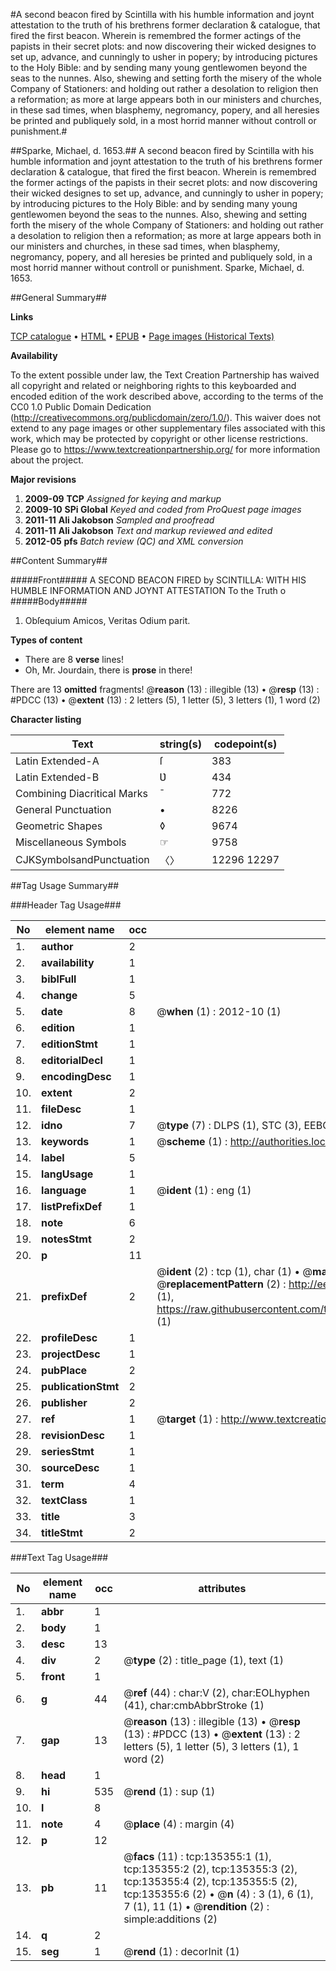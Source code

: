 #A second beacon fired by Scintilla with his humble information and joynt attestation to the truth of his brethrens former declaration & catalogue, that fired the first beacon. Wherein is remembred the former actings of the papists in their secret plots: and now discovering their wicked designes to set up, advance, and cunningly to usher in popery; by introducing pictures to the Holy Bible: and by sending many young gentlewomen beyond the seas to the nunnes. Also, shewing and setting forth the misery of the whole Company of Stationers: and holding out rather a desolation to religion then a reformation; as more at large appears both in our ministers and churches, in these sad times, when blasphemy, negromancy, popery, and all heresies be printed and publiquely sold, in a most horrid manner without controll or punishment.#

##Sparke, Michael, d. 1653.##
A second beacon fired by Scintilla with his humble information and joynt attestation to the truth of his brethrens former declaration & catalogue, that fired the first beacon. Wherein is remembred the former actings of the papists in their secret plots: and now discovering their wicked designes to set up, advance, and cunningly to usher in popery; by introducing pictures to the Holy Bible: and by sending many young gentlewomen beyond the seas to the nunnes. Also, shewing and setting forth the misery of the whole Company of Stationers: and holding out rather a desolation to religion then a reformation; as more at large appears both in our ministers and churches, in these sad times, when blasphemy, negromancy, popery, and all heresies be printed and publiquely sold, in a most horrid manner without controll or punishment.
Sparke, Michael, d. 1653.

##General Summary##

**Links**

[TCP catalogue](http://www.ota.ox.ac.uk/tcp/)  • 
[HTML](http://tei.it.ox.ac.uk/tcp/Texts-HTML/free/A93/A93606.html)  • 
[EPUB](http://tei.it.ox.ac.uk/tcp/Texts-EPUB/free/A93/A93606.epub) • 
[Page images (Historical Texts)](https://historicaltexts.jisc.ac.uk/eebo-99900173e)

**Availability**

To the extent possible under law, the Text Creation Partnership has waived all copyright and related or neighboring rights to this keyboarded and encoded edition of the work described above, according to the terms of the CC0 1.0 Public Domain Dedication (http://creativecommons.org/publicdomain/zero/1.0/). This waiver does not extend to any page images or other supplementary files associated with this work, which may be protected by copyright or other license restrictions. Please go to https://www.textcreationpartnership.org/ for more information about the project.

**Major revisions**

1. __2009-09__ __TCP__ *Assigned for keying and markup*
1. __2009-10__ __SPi Global__ *Keyed and coded from ProQuest page images*
1. __2011-11__ __Ali Jakobson__ *Sampled and proofread*
1. __2011-11__ __Ali Jakobson__ *Text and markup reviewed and edited*
1. __2012-05__ __pfs__ *Batch review (QC) and XML conversion*

##Content Summary##

#####Front#####
A SECOND BEACON FIRED by SCINTILLA: WITH HIS HUMBLE INFORMATION AND JOYNT ATTESTATION To the Truth o
#####Body#####

1. Obſequium Amicos, Veritas Odium parit.

**Types of content**

  * There are 8 **verse** lines!
  * Oh, Mr. Jourdain, there is **prose** in there!

There are 13 **omitted** fragments! 
 @__reason__ (13) : illegible (13)  •  @__resp__ (13) : #PDCC (13)  •  @__extent__ (13) : 2 letters (5), 1 letter (5), 3 letters (1), 1 word (2)

**Character listing**


|Text|string(s)|codepoint(s)|
|---|---|---|
|Latin Extended-A|ſ|383|
|Latin Extended-B|Ʋ|434|
|Combining             Diacritical Marks|̄|772|
|General Punctuation|•|8226|
|Geometric Shapes|◊|9674|
|Miscellaneous Symbols|☞|9758|
|CJKSymbolsandPunctuation|〈〉|12296 12297|

##Tag Usage Summary##

###Header Tag Usage###

|No|element name|occ|attributes|
|---|---|---|---|
|1.|__author__|2||
|2.|__availability__|1||
|3.|__biblFull__|1||
|4.|__change__|5||
|5.|__date__|8| @__when__ (1) : 2012-10 (1)|
|6.|__edition__|1||
|7.|__editionStmt__|1||
|8.|__editorialDecl__|1||
|9.|__encodingDesc__|1||
|10.|__extent__|2||
|11.|__fileDesc__|1||
|12.|__idno__|7| @__type__ (7) : DLPS (1), STC (3), EEBO-CITATION (1), PROQUEST (1), VID (1)|
|13.|__keywords__|1| @__scheme__ (1) : http://authorities.loc.gov/ (1)|
|14.|__label__|5||
|15.|__langUsage__|1||
|16.|__language__|1| @__ident__ (1) : eng (1)|
|17.|__listPrefixDef__|1||
|18.|__note__|6||
|19.|__notesStmt__|2||
|20.|__p__|11||
|21.|__prefixDef__|2| @__ident__ (2) : tcp (1), char (1)  •  @__matchPattern__ (2) : ([0-9\-]+):([0-9IVX]+) (1), (.+) (1)  •  @__replacementPattern__ (2) : http://eebo.chadwyck.com/downloadtiff?vid=$1&page=$2 (1), https://raw.githubusercontent.com/textcreationpartnership/Texts/master/tcpchars.xml#$1 (1)|
|22.|__profileDesc__|1||
|23.|__projectDesc__|1||
|24.|__pubPlace__|2||
|25.|__publicationStmt__|2||
|26.|__publisher__|2||
|27.|__ref__|1| @__target__ (1) : http://www.textcreationpartnership.org/docs/. (1)|
|28.|__revisionDesc__|1||
|29.|__seriesStmt__|1||
|30.|__sourceDesc__|1||
|31.|__term__|4||
|32.|__textClass__|1||
|33.|__title__|3||
|34.|__titleStmt__|2||


###Text Tag Usage###

|No|element name|occ|attributes|
|---|---|---|---|
|1.|__abbr__|1||
|2.|__body__|1||
|3.|__desc__|13||
|4.|__div__|2| @__type__ (2) : title_page (1), text (1)|
|5.|__front__|1||
|6.|__g__|44| @__ref__ (44) : char:V (2), char:EOLhyphen (41), char:cmbAbbrStroke (1)|
|7.|__gap__|13| @__reason__ (13) : illegible (13)  •  @__resp__ (13) : #PDCC (13)  •  @__extent__ (13) : 2 letters (5), 1 letter (5), 3 letters (1), 1 word (2)|
|8.|__head__|1||
|9.|__hi__|535| @__rend__ (1) : sup (1)|
|10.|__l__|8||
|11.|__note__|4| @__place__ (4) : margin (4)|
|12.|__p__|12||
|13.|__pb__|11| @__facs__ (11) : tcp:135355:1 (1), tcp:135355:2 (2), tcp:135355:3 (2), tcp:135355:4 (2), tcp:135355:5 (2), tcp:135355:6 (2)  •  @__n__ (4) : 3 (1), 6 (1), 7 (1), 11 (1)  •  @__rendition__ (2) : simple:additions (2)|
|14.|__q__|2||
|15.|__seg__|1| @__rend__ (1) : decorInit (1)|
